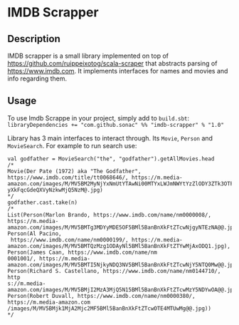 # IMDB Scrapper

## Description

IMDB scrapper is a small library implemented on top of https://github.com/ruippeixotog/scala-scraper that abstracts parsing of 
https://www.imdb.com. It implements interfaces for names and movies
and info regarding them.

## Usage

To use Imdb Scrappe in your project, simply add to `build.sbt`:
`libraryDependencies += "com.github.sonac" %% "imdb-scrapper" % "1.0"`

Library has 3 main interfaces to interact through. Its `Movie`,
`Person` and `MovieSearch`. For example to run search use:
```
val godfather = MovieSearch("the", "godfather").getAllMovies.head
/* 
Movie(Der Pate (1972) aka "The Godfather", https://www.imdb.com/title/tt0068646/, https://m.media-amazon.com/images/M/MV5BM2MyNjYxNmUtYTAwNi00MTYxLWJmNWYtYzZlODY3ZTk3OTFlXkE
yXkFqcGdeQXVyNzkwMjQ5NzM@.jpg)
*/
godfather.cast.take(n)
/* 
List(Person(Marlon Brando, https://www.imdb.com/name/nm0000008/, https://m.media-amazon.com/images/M/MV5BMTg3MDYyMDE5OF5BMl5BanBnXkFtZTcwNjgyNTEzNA@@.jpg), Person(Al Pacino,
 https://www.imdb.com/name/nm0000199/, https://m.media-amazon.com/images/M/MV5BMTQzMzg1ODAyNl5BMl5BanBnXkFtZTYwMjAxODQ1.jpg), Person(James Caan, https://www.imdb.com/name/nm
0001001/, https://m.media-amazon.com/images/M/MV5BMTI5NjkyNDQ3NV5BMl5BanBnXkFtZTcwNjY5NTQ0Mw@@.jpg), Person(Richard S. Castellano, https://www.imdb.com/name/nm0144710/, http
s://m.media-amazon.com/images/M/MV5BMjI2MzA3MjQ5N15BMl5BanBnXkFtZTcwMzY5NDYwOA@@.jpg), Person(Robert Duvall, https://www.imdb.com/name/nm0000380/, https://m.media-amazon.com
/images/M/MV5BMjk1MjA2Mjc2MF5BMl5BanBnXkFtZTcwOTE4MTUwMg@@.jpg))
*/
```

